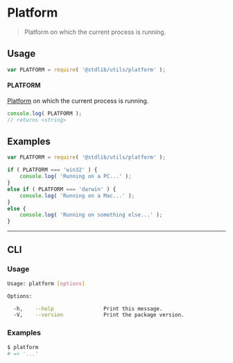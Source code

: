 # Platform

> Platform on which the current process is running.


<!-- <usage> -->

## Usage

``` javascript
var PLATFORM = require( '@stdlib/utils/platform' );
```

#### PLATFORM

[Platform][process-platform] on which the current process is running.

``` javascript
console.log( PLATFORM );
// returns <string>
```

<!-- </usage> -->


<!-- <examples> -->

## Examples

``` javascript
var PLATFORM = require( '@stdlib/utils/platform' );

if ( PLATFORM === 'win32' ) {
    console.log( 'Running on a PC...' );
}
else if ( PLATFORM === 'darwin' ) {
    console.log( 'Running on a Mac...' );
}
else {
    console.log( 'Running on something else...' );
}
```

<!-- </examples> -->


<!-- <cli> -->

---

## CLI

<!-- <usage> -->

### Usage

``` bash
Usage: platform [options]

Options:

  -h,    --help                Print this message.
  -V,    --version             Print the package version.
```

<!-- </usage> -->


<!-- <examples> -->

### Examples

``` bash
$ platform
# => '...'
```

<!-- </examples> -->

<!-- </cli> -->


<!-- <links> -->

[process-platform]: https://nodejs.org/api/process.html#process_process_platform

<!-- </links> -->
